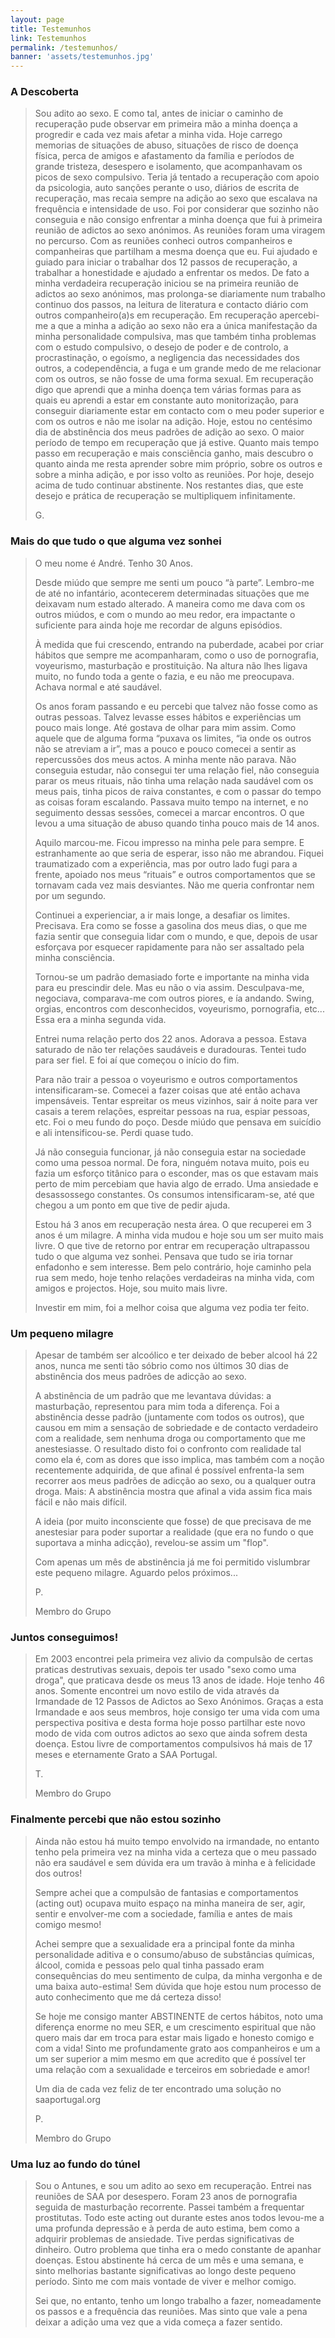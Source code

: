 ```yaml
---
layout: page
title: Testemunhos
link: Testemunhos
permalink: /testemunhos/
banner: 'assets/testemunhos.jpg'
---
```


### A Descoberta
                                                                    
> Sou adito ao sexo. E como tal, antes de iniciar o caminho de recuperação pude observar em primeira mão a minha doença a progredir e cada vez mais afetar a minha vida. Hoje carrego memorias de situações de abuso, situações de risco de doença física, perca de amigos e afastamento da família e períodos de grande tristeza, desespero e isolamento, que acompanhavam os picos de sexo compulsivo. Teria já tentado a recuperação com apoio da psicologia, auto sanções perante o uso, diários de escrita de recuperação, mas recaia sempre na adição ao sexo que escalava na frequência e intensidade de uso. Foi por considerar que sozinho não conseguia e não consigo enfrentar a minha doença que fui à primeira reunião de adictos ao sexo anónimos. As reuniões foram uma viragem no percurso. Com as reuniões conheci outros companheiros e companheiras que partilham a mesma doença que eu. Fui ajudado e guiado para iniciar o trabalhar dos 12 passos de recuperação, a trabalhar a honestidade e ajudado a enfrentar os medos. De fato a minha verdadeira recuperação iniciou se na primeira reunião de adictos ao sexo anónimos, mas prolonga-se diariamente num trabalho continuo dos passos, na leitura de literatura e contacto diário com outros companheiro(a)s em recuperação. Em recuperação apercebi-me a que a minha a adição ao sexo não era a única manifestação da minha personalidade compulsiva, mas que também tinha problemas com o estudo compulsivo, o desejo de poder e de controlo, a procrastinação, o egoísmo, a negligencia das necessidades dos outros, a codependência, a fuga e um grande medo de me relacionar com os outros, se não fosse de uma forma sexual. Em recuperação digo que aprendi que a minha doença tem várias formas para as quais eu aprendi a estar em constante auto monitorização, para conseguir diariamente estar em contacto com o meu poder superior e com os outros e não me isolar na adição. Hoje, estou no centésimo dia de abstinência dos meus padrões de adição ao sexo. O maior período de tempo em recuperação que já estive. Quanto mais tempo passo em recuperação e mais consciência ganho, mais descubro o quanto ainda me resta aprender sobre mim próprio, sobre os outros e sobre a minha adição, e por isso volto as reuniões. Por hoje, desejo acima de tudo continuar abstinente. Nos restantes dias, que este desejo e prática de recuperação se multipliquem infinitamente.
>
>G. 


### Mais do que tudo o que alguma vez sonhei

>O meu nome é André. Tenho 30 Anos.
>
>Desde miúdo que sempre me senti um pouco “à parte”. Lembro-me de até no infantário, acontecerem determinadas situações que me deixavam num estado alterado. A maneira como me dava com os outros miúdos, e com o mundo ao meu redor, era impactante o suficiente para ainda hoje me recordar de alguns episódios.
>
>À medida que fui crescendo, entrando na puberdade, acabei por criar hábitos que sempre me acompanharam, como o uso de pornografia, voyeurismo, masturbação e prostituição. Na altura não lhes ligava muito, no fundo toda a gente o fazia, e eu não me preocupava. Achava normal e até saudável.
>
>Os anos foram passando e eu percebi que talvez não fosse como as outras pessoas. Talvez levasse esses hábitos e experiências um pouco mais longe. Até gostava de olhar para mim assim. Como aquele que de alguma forma “puxava os limites, “ia onde os outros não se atreviam a ir”, mas a pouco e pouco comecei a sentir as repercussões dos meus actos. A minha mente não parava. Não conseguia estudar, não consegui ter uma relação fiel, não conseguia parar os meus rituais, não tinha uma relação nada saudável com os meus pais, tinha picos de raiva constantes, e com o passar do tempo as coisas foram escalando. Passava muito tempo na internet, e no seguimento dessas sessões, comecei a marcar encontros. O que levou a uma situação de abuso quando tinha pouco mais de 14 anos.
>
>Aquilo marcou-me. Ficou impresso na minha pele para sempre. E estranhamente ao que seria de esperar, isso não me abrandou. Fiquei traumatizado com a experiência, mas por outro lado fugi para a frente, apoiado nos meus “rituais” e outros comportamentos que se tornavam cada vez mais desviantes. Não me queria confrontar nem por um segundo.
>
>Continuei a experienciar, a ir mais longe, a desafiar os limites. Precisava. Era como se fosse a gasolina dos meus dias, o que me fazia sentir que conseguia lidar com o mundo, e que, depois
de usar esforçava por esquecer rapidamente para não ser assaltado pela minha consciência.
>
>Tornou-se um padrão demasiado forte e importante na minha vida para eu prescindir dele. Mas eu não o via assim. Desculpava-me, negociava, comparava-me com outros piores, e ía andando. Swing, orgias, encontros com desconhecidos, voyeurismo, pornografia, etc... Essa era a minha segunda vida.
>
>Entrei numa relação perto dos 22 anos. Adorava a pessoa. Estava saturado de não ter relações saudáveis e duradouras. Tentei tudo para ser fiel. E foi aí que começou o início do fim.
>
>Para não trair a pessoa o voyeurismo e outros comportamentos intensificaram-se. Comecei a fazer coisas que até então achava impensáveis. Tentar espreitar os meus vizinhos, sair á noite para ver casais a terem relações, espreitar pessoas na rua, espiar pessoas, etc. Foi o meu fundo do poço. Desde miúdo que pensava em suicídio e ali intensificou-se. Perdi quase tudo.
>
>Já não conseguia funcionar, já não conseguia estar na sociedade como uma pessoa normal. De fora, ninguém notava muito, pois eu fazia um esforço titânico para o esconder, mas os que estavam mais perto de mim percebiam que havia algo de errado. Uma ansiedade e desassossego constantes. Os consumos intensificaram-se, até que chegou a um ponto em que tive de pedir ajuda.
>
>Estou há 3 anos em recuperação nesta área. O que recuperei em 3 anos é um milagre. A minha vida mudou e hoje sou um ser muito mais livre. O que tive de retorno por entrar em recuperação ultrapassou tudo o que alguma vez sonhei. Pensava que tudo se iria tornar enfadonho e sem interesse. Bem pelo contrário, hoje caminho pela rua sem medo, hoje tenho relações verdadeiras na minha vida, com amigos e projectos. Hoje, sou muito mais livre.
>
>Investir em mim, foi a melhor coisa que alguma vez podia ter feito.


### Um pequeno milagre

>Apesar de também ser alcoólico e ter deixado de beber alcool há 22 anos, nunca me senti tão sóbrio como nos últimos 30 dias de abstinência dos meus padrões de adicção ao sexo.
>
>A abstinência de um padrão que me levantava dúvidas: a masturbação, representou para mim toda a diferença. Foi a abstinência desse padrão (juntamente com todos os outros), que causou em mim a sensação de sobriedade e de contacto verdadeiro com a realidade, sem nenhuma droga ou comportamento que me anestesiasse. O resultado disto foi o confronto com realidade tal como ela é, com as dores que isso implica, mas também com a noção recentemente adquirida, de que afinal é possível enfrenta-la sem recorrer aos meus padrões de adicção ao sexo, ou a qualquer outra droga. Mais: A abstinência mostra que afinal a vida assim fica mais fácil e não mais difícil.
>
>A ideia (por muito inconsciente que fosse) de que precisava de me anestesiar para poder suportar a realidade (que era no fundo o que suportava a minha adicção), revelou-se assim um "flop".
>
>Com apenas um mês de abstinência já me foi permitido vislumbrar este pequeno milagre. Aguardo pelos próximos...
>
>P.
>
>Membro do Grupo


### Juntos conseguimos!

>Em 2003 encontrei pela primeira vez alivio da compulsão de certas praticas destrutivas sexuais, depois ter usado "sexo como uma droga",  que praticava desde os meus 13 anos de idade. Hoje tenho 46 anos.  Somente encontrei um novo estilo de vida através da Irmandade de 12 Passos de Adictos ao Sexo Anónimos. Graças a esta Irmandade e aos seus membros, hoje consigo ter uma vida com uma perspectiva positiva e desta forma hoje posso partilhar este novo modo de vida com outros adictos ao sexo que ainda sofrem desta doença. Estou livre de comportamentos compulsivos há mais de 17 meses e eternamente Grato a SAA Portugal.
>
>T.
> 
>Membro do Grupo


### Finalmente percebi que não estou sozinho

>Ainda não estou há muito tempo envolvido na irmandade, no entanto tenho pela primeira vez na minha vida a certeza que o meu passado  não era saudável e sem dúvida era um travão à minha e à felicidade dos outros!
>
>Sempre achei que a compulsão de fantasias e comportamentos (acting out) ocupava muito espaço na minha maneira de ser, agir, sentir e envolver-me com a sociedade, família e antes de mais comigo mesmo!
>
>Achei sempre que a sexualidade era a principal fonte da minha personalidade aditiva e o consumo/abuso de substâncias químicas, álcool, comida e pessoas pelo qual tinha passado eram consequências do meu sentimento de culpa, da minha vergonha e de uma baixa auto-estima! Sem dúvida que hoje estou num processo de auto conhecimento que me dá certeza disso!
>
>Se hoje me consigo manter ABSTINENTE de certos hábitos, noto uma diferença enorme no meu SER, e um crescimento espiritual que não quero mais dar em troca para estar mais ligado e honesto comigo e com a vida! Sinto me profundamente grato aos companheiros e um a um ser superior a mim mesmo em que acredito que é possível ter uma relação com a sexualidade e terceiros em sobriedade e amor!
>
>Um dia de cada vez feliz de ter encontrado uma solução no saaportugal.org
>
>P.
>
>​Membro do Grupo



### Uma luz ao fundo do túnel
>Sou o Antunes, e sou um adito ao sexo em recuperação. Entrei nas reuniões de SAA por desespero. Foram 23 anos de pornografia seguida de masturbação recorrente. Passei também a frequentar  prostitutas.  Todo este acting out durante estes anos todos levou-me a uma profunda depressão e à perda de auto estima, bem como a adquirir problemas de ansiedade. Tive perdas significativas de dinheiro. Outro problema que tinha era o medo constante de apanhar doenças. Estou abstinente há cerca de um mês e uma semana, e  sinto melhorias bastante significativas ao longo deste pequeno período. Sinto me com mais vontade de viver e melhor comigo.
>
>Sei que, no entanto, tenho um longo trabalho a fazer, nomeadamente os passos e a frequência das reuniões. Mas sinto que vale a pena deixar a adição uma vez que a vida começa a fazer sentido.
